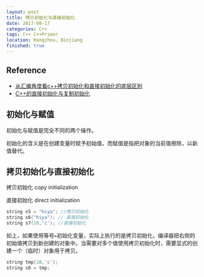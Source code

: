```yaml
---
layout: post
title: 拷贝初始化与直接初始化
date: 2017-08-17 
categories: C++ 
tags: C++ C++Primer
location: Hangzhou, Binjiang
finished: true
---
```


## Reference

- [从汇编角度看c++拷贝初始化和直接初始化的底层区别](http://www.cnblogs.com/cposture/p/4925736.html)
- [C++的直接初始化与复制初始化](https://sqrt-1.me/?p=241)

## 初始化与赋值

初始化与赋值是完全不同的两个操作。

初始化的含义是在创建变量时赋予初始值，而赋值是指把对象的当前值擦除，以新值替代。

## 拷贝初始化与直接初始化

拷贝初始化 copy initialization

直接初始化 direct initialization

```c++
string s5 = "hiya"; //拷贝初始化
string s6("hiya"); // 直接初始化
string s7(10,'c'); //直接初始化
```

如上，如果使用等号`=`初始化变量，实际上执行的是拷贝初始化，编译器把右侧的初始值拷贝到新创建的对象中。当需要对多个值使用拷贝初始化时，需要显式的创建一个（临时）对象用于拷贝。

```c++
string tmp(10,'c');
string s8 = tmp;
```





